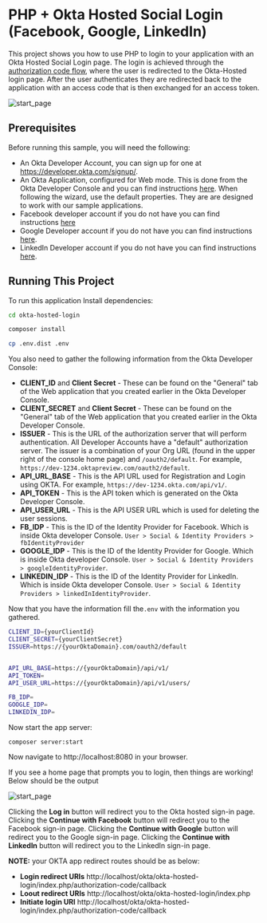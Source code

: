 # PHP + Okta Hosted Social Login (Facebook, Google, LinkedIn)
This project shows you how to use PHP to login to your application with an Okta Hosted Social Login page.  The login is achieved through the [authorization code flow](https://developer.okta.com/authentication-guide/implementing-authentication/auth-code), where the user is redirected to the Okta-Hosted login page.  After the user authenticates they are redirected back to the application with an access code that is then exchanged for an access token.

![start_page](https://user-images.githubusercontent.com/56065974/103461707-28a4c780-4d42-11eb-83ef-d1656fe0f3bf.png)


## Prerequisites

Before running this sample, you will need the following:

* An Okta Developer Account, you can sign up for one at https://developer.okta.com/signup/.
* An Okta Application, configured for Web mode. This is done from the Okta Developer Console and you can find instructions [here][OIDC WEB Setup Instructions].  When following the wizard, use the default properties.  They are are designed to work with our sample applications.
* Facebook developer account if you do not have you can find instructions [here](https://developer.okta.com/docs/guides/add-an-external-idp/facebook/create-an-app-at-idp/)
* Google Developer account if you do not have you can find instructions [here](https://developer.okta.com/docs/guides/add-an-external-idp/google/create-an-app-at-idp/).
* LinkedIn Developer account if you do not have you can find instructions [here](https://developer.okta.com/docs/guides/add-an-external-idp/linkedin/create-an-app-at-idp/).

## Running This Project

To run this application
Install dependencies:

```bash
cd okta-hosted-login

composer install

cp .env.dist .env
```

You also need to gather the following information from the Okta Developer Console:

- **CLIENT_ID** and **Client Secret** - These can be found on the "General" tab of the Web application that you created earlier in the Okta Developer Console.
- **CLIENT_SECRET** and **Client Secret** - These can be found on the "General" tab of the Web application that you created earlier in the Okta Developer Console.
- **ISSUER** - This is the URL of the authorization server that will perform authentication.  All Developer Accounts have a "default" authorization server.  The issuer is a combination of your Org URL (found in the upper right of the console home page) and `/oauth2/default`. For example, `https://dev-1234.oktapreview.com/oauth2/default`.
- **API_URL_BASE** - This is the API URL used for Registration and Login using OKTA. For example, `https://dev-1234.okta.com/api/v1/`.
- **API_TOKEN** - This is the API token which is generated on the Okta Developer Console.
- **API_USER_URL** - This is the API USER URL which is used for deleting the user sessions.
- **FB_IDP** - This is the ID of the Identity Provider for Facebook. Which is inside Okta developer Console. `User > Social & Identity Providers > fbIdentityProvider`
- **GOOGLE_IDP** - This is the ID of the Identity Provider for Google. Which is inside Okta developer Console. `User > Social & Identity Providers > googleIdentityProvider`.
- **LINKEDIN_IDP** - This is the ID of the Identity Provider for LinkedIn. Which is inside Okta developer Console. `User > Social & Identity Providers > linkedInIdentityProvider`.

Now that you have the information fill the`.env` with the information you gathered.

```bash
CLIENT_ID={yourClientId}
CLIENT_SECRET={yourClientSecret}
ISSUER=https://{yourOktaDomain}.com/oauth2/default


API_URL_BASE=https://{yourOktaDomain}/api/v1/
API_TOKEN=
API_USER_URL=https://{yourOktaDomain}/api/v1/users/

FB_IDP=
GOOGLE_IDP=
LINKEDIN_IDP=

```

Now start the app server:

```
composer server:start
```

Now navigate to http://localhost:8080 in your browser.

If you see a home page that prompts you to login, then things are working! Below should be the output

![start_page](https://user-images.githubusercontent.com/56065974/103461707-28a4c780-4d42-11eb-83ef-d1656fe0f3bf.png)


Clicking the **Log in** button will redirect you to the Okta hosted sign-in page.
Clicking the **Continue with Facebook** button will redirect you to the Facebook sign-in page.
Clicking the **Continue with Google** button will redirect you to the Google sign-in page.
Clicking the **Continue with LinkedIn** button will redirect you to the LinkedIn sign-in page.

**NOTE:** your OKTA app redirect routes should be as below:
- **Login redirect URIs** http://localhost/okta/okta-hosted-login/index.php/authorization-code/callback
- **Loout redirect URIs** http://localhost/okta/okta-hosted-login/index.php
- **Initiate login URI** http://localhost/okta/okta-hosted-login/index.php/authorization-code/callback




[OIDC Web Setup Instructions]: https://developer.okta.com/authentication-guide/implementing-authentication/auth-code#1-setting-up-your-application
